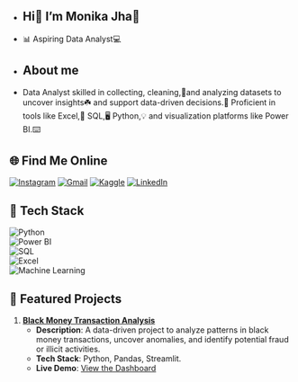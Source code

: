 - ## Hi👋 I’m Monika Jha🙋
- 📊 Aspiring Data Analyst💻
- ## About me
- Data Analyst skilled in collecting, cleaning,🧹and analyzing datasets to uncover insights☘️ and support data-driven decisions.💯 Proficient in tools like Excel,🧾 SQL,🖥️ Python,💡 and visualization platforms like Power BI.⌨️
## 🌐 Find Me Online  
[![Instagram](https://img.shields.io/badge/Instagram-E4405F?style=for-the-badge&logo=instagram&logoColor=white)](https://www.instagram.com/__monikajha__/profilecard/?igsh=MWpxZ3dhMGZqeGcxZg==)
[![Gmail](https://img.shields.io/badge/Gmail-D14836?style=for-the-badge&logo=gmail&logoColor=white)](mailto:monikajha026@gmail.com)
[![Kaggle](https://img.shields.io/badge/Kaggle-20BEFF?style=for-the-badge&logo=kaggle&logoColor=white)](https://www.kaggle.com/monikajha7241)
[![LinkedIn](https://img.shields.io/badge/LinkedIn-0A66C2?style=for-the-badge&logo=linkedin&logoColor=white)](https://www.linkedin.com/in/monika-jha-16b3a626a?utm_source=share&utm_campaign=share_via&utm_content=profile&utm_medium=android_app)
## 🚀 Tech Stack  
![Python](https://img.shields.io/badge/Python-3776AB?style=for-the-badge&logo=python&logoColor=white)  
![Power BI](https://img.shields.io/badge/Power_BI-F2C811?style=for-the-badge&logo=powerbi&logoColor=black)  
![SQL](https://img.shields.io/badge/SQL-4479A1?style=for-the-badge&logo=postgresql&logoColor=white)  
![Excel](https://img.shields.io/badge/Excel-217346?style=for-the-badge&logo=microsoft-excel&logoColor=white)  
![Machine Learning](https://img.shields.io/badge/Machine_Learning-FF6F00?style=for-the-badge&logo=tensorflow&logoColor=white)

## 📂 Featured Projects

1. **[Black Money Transaction Analysis](https://quantum-leap-coders-043-hihtycagx4mn9ahptxtjtp.streamlit.app/)**  
   - **Description**: A data-driven project to analyze patterns in black money transactions, uncover anomalies, and identify potential fraud or illicit activities.  
   - **Tech Stack**: Python, Pandas, Streamlit.  
   - **Live Demo**: [View the Dashboard](https://quantum-leap-coders-043-hihtycagx4mn9ahptxtjtp.streamlit.app/)

